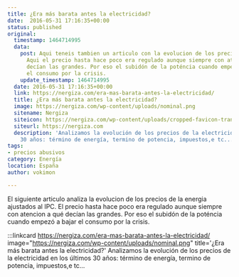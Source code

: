 ```yaml
---
title: ¿Era más barata antes la electricidad?
date:  2016-05-31 17:16:35+00:00
status: published
original:
  timestamp: 1464714995
  data:
    post: Aqui teneis tambien un articulo con la evolucion de los precios de la energia.
      Aqui el precio hasta hace poco era regulado aunque siempre con atencion a qué
      decían las grandes. Por eso el subidón de la poténcia cuando empezó a bajar
      el consumo por la crisis.
    update_timestamp: 1464714995
  date: 2016-05-31 17:16:35+00:00
  link: https://nergiza.com/era-mas-barata-antes-la-electricidad/
  title: ¿Era más barata antes la electricidad?
  image: https://nergiza.com/wp-content/uploads/nominal.png
  sitename: Nergiza
  siteicon: https://nergiza.com/wp-content/uploads/cropped-favicon-transparente-32x32.png
  siteurl: https://nergiza.com
  description: 'Analizamos la evolución de los precios de la electricidad en los últimos
    30 años: término de energía, termino de potencia, impuestos,e tc...'
tags:
- precios abusivos
category: Energía
location: España
author: vokimon

---
```


El siguiente articulo analiza la evolucion de los precios de la energia ajustados al IPC.
El precio hasta hace poco era regulado aunque siempre con atencion a qué decían las grandes.
Por eso el subidón de la poténcia cuando empezó a bajar el consumo por la crisis.

:::linkcard https://nergiza.com/era-mas-barata-antes-la-electricidad/ image="https://nergiza.com/wp-content/uploads/nominal.png" title='¿Era más barata antes la electricidad?'
    Analizamos la evolución de los precios de la electricidad en los últimos 30 años: término de energía, termino de potencia, impuestos,e tc...

